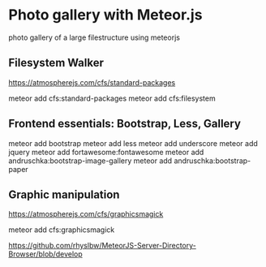 Photo gallery with Meteor.js
==========================

photo gallery of a large filestructure using meteorjs


Filesystem Walker
---
https://atmospherejs.com/cfs/standard-packages

meteor add cfs:standard-packages
meteor add cfs:filesystem

Frontend essentials: Bootstrap, Less, Gallery
---
meteor add bootstrap
meteor add less
meteor add underscore
meteor add jquery
meteor add fortawesome:fontawesome
meteor add andruschka:bootstrap-image-gallery
meteor add andruschka:bootstrap-paper

Graphic manipulation
---
https://atmospherejs.com/cfs/graphicsmagick

meteor add cfs:graphicsmagick



https://github.com/rhyslbw/MeteorJS-Server-Directory-Browser/blob/develop
